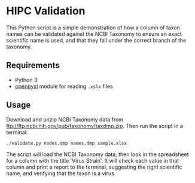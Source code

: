 # HIPC Validation

This Python script is a simple demonstration of how a column of taxon names can be validated against the NCBI Taxonomy to ensure an exact scientific name is used, and that they fall under the correct branch of the taxonomy.

## Requirements

- Python 3
- [openpyxl](http://openpyxl.readthedocs.io) module for reading `.xslx` files

## Usage

Download and unzip NCBI Taxonomy data from <ftp://ftp.ncbi.nih.gov/pub/taxonomy/taxdmp.zip>. Then run the script in a terminal:

    ./validate.py nodes.dmp names.dmp sample.xlsx

The script will load the NCBI Taxonomy data, then look in the spreadsheet for a column with the title 'Virus Strain'. It will check each value in that column and print a report to the terminal, suggesting the right scientific name, and verifying that the taxon is a virus.
